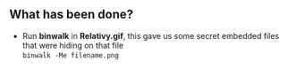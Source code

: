 ## What has been done?

- Run **binwalk** in **Relativy.gif**, this gave us some secret embedded files that were hiding on that file  
 ```binwalk -Me filename.png```
